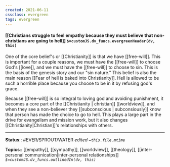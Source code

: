 ```yaml
---
created: 2021-06-11
cssclass: evergreen
tags: evergreen
---
```


#### [[Christians struggle to feel empathy because they must believe that non-christians are going to hell]] `$=customJS.dv_funcs.evergreenHeader(dv, this)`

One of the core belief's or [[Christianity]] is that we have [[free-will]]. This is important for a couple reasons, we must have the [[free-will]] to choose God's [[love]], and we must have the [[free-will]] to choose to sin. This is the basis of the genesis story and our "sin nature." This belief is also the main reason [[Fear of hell is baked into Christianity]]. Hell is allowed to be such a horrible place because you choose to be in it by refusing god's grace.

Because [[free-will]] is so integral to loving god and avoiding punishment, it becomes a core part of the [[Christianity | christian]] [[worldview]], and when they see a non-believer they [[subconscious | subconsiously]] know that person has made the choice to go to hell. This plays a large part in the drive for evangelism and mission work, but it also changes [[Christianity|Christian]]'s relationships with others. 


---
**Status**:: #EVER/SPROUT/WATER 
*edited `=this.file.mtime`*

**Topics**:: [[empathy]], [[sympathy]], [[worldview]], [[theology]], [[inter-personal communication|inter-personal relationships]] 
*`$=customJS.dv_funcs.outlinedIn(dv, this)`*

